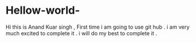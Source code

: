 # Hellow-world-
Hi this is Anand Kuar singh , First time i am going to use git hub . i am very much excited to complete it .
i will do my best to complete it .
